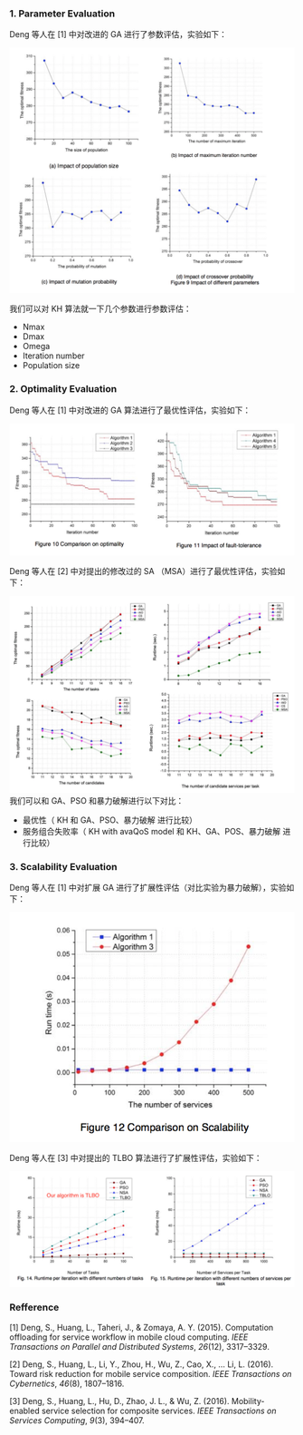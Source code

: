 ### 1. Parameter Evaluation

Deng 等人在 [1] 中对改进的 GA 进行了参数评估，实验如下：

![pic1](img/pic1.png)

我们可以对 KH 算法就一下几个参数进行参数评估：

- Nmax
- Dmax
- Omega 
- Iteration number
- Population size

### 2. Optimality Evaluation

Deng 等人在 [1] 中对改进的 GA 算法进行了最优性评估，实验如下：

![pic2](img/pic2.png)

Deng 等人在 [2] 中对提出的修改过的 SA （MSA）进行了最优性评估，实验如下：

![pic4](img/pic4.png)我们可以和 GA、PSO 和暴力破解进行以下对比：

* 最优性（ KH 和 GA、PSO、暴力破解 进行比较）
* 服务组合失败率（ KH with avaQoS model 和 KH、GA、POS、暴力破解 进行比较）

### 3. Scalability Evaluation

Deng 等人在 [1] 中对扩展 GA 进行了扩展性评估（对比实验为暴力破解），实验如下：

![pic3](img/pic3.png)

Deng 等人在 [3] 中对提出的 TLBO 算法进行了扩展性评估，实验如下：

![pic5](img/pic5.png)



### Refference

[1] Deng, S., Huang, L., Taheri, J., & Zomaya, A. Y. (2015). Computation offloading for service workflow in mobile cloud computing. *IEEE Transactions on Parallel and Distributed Systems*, *26*(12), 3317–3329.

[2] Deng, S., Huang, L., Li, Y., Zhou, H., Wu, Z., Cao, X., … Li, L. (2016). Toward risk reduction for mobile service composition. *IEEE Transactions on Cybernetics*, *46*(8), 1807–1816.

[3] Deng, S., Huang, L., Hu, D., Zhao, J. L., & Wu, Z. (2016). Mobility-enabled service selection for composite services. *IEEE Transactions on Services Computing*, *9*(3), 394–407.